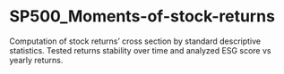 # SP500_Moments-of-stock-returns
Computation of stock returns’ cross section by standard descriptive statistics. Tested returns stability over time and analyzed ESG score vs yearly returns.
